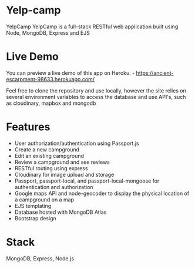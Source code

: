 # Yelp-camp

YelpCamp
YelpCamp is a full-stack RESTful web application built using Node, MongoDB, Express and EJS

# Live Demo
You can preview a live demo of this app on Heroku. - https://ancient-escarpment-98633.herokuapp.com/


Feel free to clone the repository and use locally, however the site relies on several environment variables to access the database and use API's, such as cloudinary,
mapbox and mongodb

# Features
* User authorization/authentication using Passport.js
* Create a new campground
* Edit an existing campground
* Review a campground and see reviews
* RESTful routing using express
* Cloudinary for image upload and storage
* Passport, passport-local, and passport-local-mongoose for authentication and authorization
* Google maps API and node-geocoder to display the physical location of a campground on a map
* EJS templating
* Database hosted with MongoDB Atlas
* Bootstrap design


# Stack
MongoDB, Express, Node.js

